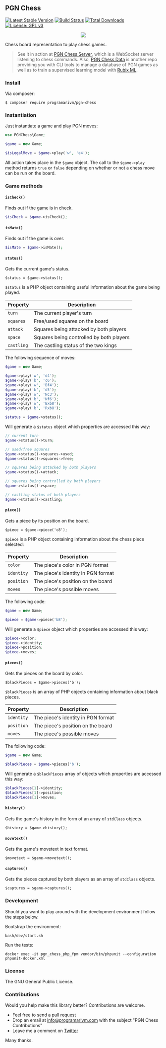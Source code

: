 ## PGN Chess

[![Latest Stable Version](https://poser.pugx.org/programarivm/pgn-chess/v/stable)](https://packagist.org/packages/programarivm/pgn-chess)
[![Build Status](https://travis-ci.org/programarivm/pgn-chess.svg?branch=master)](https://travis-ci.org/programarivm/pgn-chess)
[![Total Downloads](https://poser.pugx.org/programarivm/pgn-chess/downloads)](https://packagist.org/packages/programarivm/pgn-chess)
[![License: GPL v3](https://img.shields.io/badge/License-GPL%20v3-blue.svg)](https://www.gnu.org/licenses/gpl-3.0)

<p align="center">
	<img src="https://github.com/programarivm/pgn-chess/blob/master/resources/chess-board.jpg" />
</p>

Chess board representation to play chess games.

> See it in action at [PGN Chess Server](https://github.com/programarivm/pgn-chess-server), which is a WebSocket server listening to chess commands. Also, [PGN Chess Data](https://github.com/programarivm/pgn-chess-data) is another repo providing you with CLI tools to manage a database of PGN games as well as to train a supervised learning model with [Rubix ML](https://rubixml.com/).

### Install

Via composer:

    $ composer require programarivm/pgn-chess

### Instantiation

Just instantiate a game and play PGN moves:

```php
use PGNChess\Game;

$game = new Game;

$isLegalMove = $game->play('w', 'e4');
```
All action takes place in the `$game` object. The call to the `$game->play` method returns `true` or `false` depending on whether or not a chess move can be run on the board.

### Game methods

#### `isCheck()`

Finds out if the game is in check.

```php
$isCheck = $game->isCheck();
```

#### `isMate()`

Finds out if the game is over.

```php
$isMate = $game->isMate();
```

#### `status()`

Gets the current game's status.

    $status = $game->status();

`$status` is a PHP object containing useful information about the game being played.

| Property       | Description                                |
|----------------|--------------------------------------------|
| `turn`         | The current player's turn                  |
| `squares`      | Free/used squares on the board             |
| `attack`       | Squares being attacked by both players     |
| `space`        | Squares being controlled by both players   |
| `castling`     | The castling status of the two kings       |

The following sequence of moves:

```php
$game = new Game;

$game->play('w', 'd4');
$game->play('b', 'c6');
$game->play('w', 'Bf4');
$game->play('b', 'd5');
$game->play('w', 'Nc3');
$game->play('b', 'Nf6');
$game->play('w', 'Bxb8');
$game->play('b', 'Rxb8');

$status = $game->status();
```

Will generate a `$status` object which properties are accessed this way:

```php
// current turn
$game->status()->turn;

// used/free squares
$game->status()->squares->used;
$game->status()->squares->free;

// squares being attacked by both players
$game->status()->attack;

// squares being controlled by both players
$game->status()->space;

// castling status of both players
$game->status()->castling;
```

#### `piece()`

Gets a piece by its position on the board.

    $piece = $game->piece('c8');

`$piece` is a PHP object containing information about the chess piece selected:

| Property       | Description                                |
|----------------|--------------------------------------------|
| `color`        | The piece's color in PGN format            |
| `identity`     | The piece's identity in PGN format         |
| `position`     | The piece's position on the board          |
| `moves`        | The piece's possible moves                 |

The following code:

```php
$game = new Game;

$piece = $game->piece('b8');
```

Will generate a `$piece` object which properties are accessed this way:

```php
$piece->color;
$piece->identity;
$piece->position;
$piece->moves;
```

#### `pieces()`

Gets the pieces on the board by color.

    $blackPieces = $game->pieces('b');

`$blackPieces` is an array of PHP objects containing information about black pieces.

| Property       | Description                                |
|----------------|--------------------------------------------|
| `identity`     | The piece's identity in PGN format         |
| `position`     | The piece's position on the board          |
| `moves`        | The piece's possible moves                 |

The following code:

```php
$game = new Game;

$blackPieces = $game->pieces('b');
```

Will generate a `$blackPieces` array of objects which properties are accessed this way:

```php
$blackPieces[1]->identity;
$blackPieces[1]->position;
$blackPieces[1]->moves;
```
#### `history()`

Gets the game's history in the form of an array of `stdClass` objects.

    $history = $game->history();

#### `movetext()`

Gets the game's movetext in text format.

    $movetext = $game->movetext();

#### `captures()`

Gets the pieces captured by both players as an array of `stdClass` objects.

    $captures = $game->captures();

### Development

Should you want to play around with the development environment follow the steps below.

Bootstrap the environment:

	bash/dev/start.sh

Run the tests:

	docker exec -it pgn_chess_php_fpm vendor/bin/phpunit --configuration phpunit-docker.xml

### License

The GNU General Public License.

### Contributions

Would you help make this library better? Contributions are welcome.

- Feel free to send a pull request
- Drop an email at info@programarivm.com with the subject "PGN Chess Contributions"
- Leave me a comment on [Twitter](https://twitter.com/programarivm)

Many thanks.
